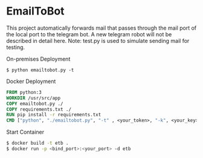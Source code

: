 # EmailToBot

This project automatically forwards mail that passes through the mail port of the local port to the telegram bot.
A new telegram robot will not be described in detail here.
Note: test.py is used to simulate sending mail for testing.

On-premises Deployment

```shell
$ python emailtobot.py -t
```

Docker Deployment

```dockerfile
FROM python:3
WORKDIR /usr/src/app
COPY emailtobot.py ./
COPY requirements.txt ./
RUN pip install -r requirements.txt
CMD ["python", "./emailtobot.py", "-t" , <your_token>, "-k", <your_key>, "-u", <your_username>, "-p", <your_password>, "-P", <your_port>]
```

Start Container

```bash
$ docker build -t etb .
$ docker run -p <bind_port>:<your_port> -d etb
```
